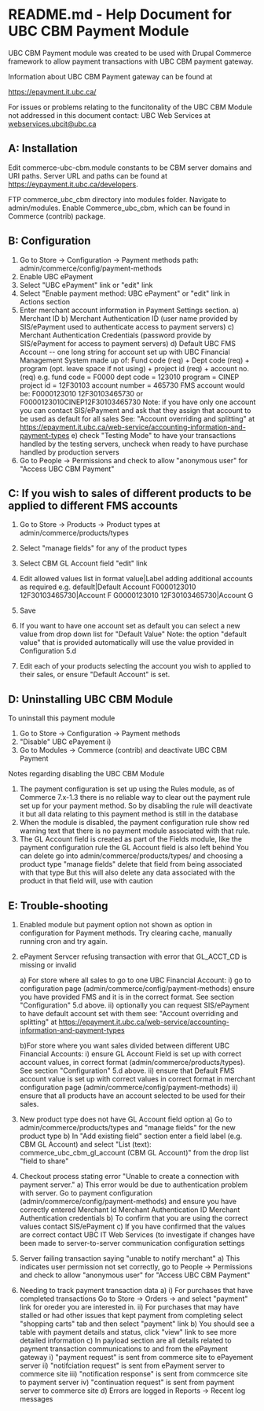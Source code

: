 README.md - Help Document for UBC CBM Payment Module
=========================================================

UBC CBM Payment module was created to be used with Drupal Commerce framework to allow payment transactions with
UBC CBM payment gateway.

Information about UBC CBM Payment gateway can be found at

https://epayment.it.ubc.ca/

For issues or problems relating to the funcitonality of the UBC CBM Module not addressed in this document contact:
UBC Web Services at webservices.ubcit@ubc.ca


A: Installation
------------------------------------
Edit commerce-ubc-cbm.module constants to be CBM server domains and URI paths.
Server URL and paths can be found at https://eypayment.it.ubc.ca/developers.

FTP commerce_ubc_cbm directory into modules folder.
Navigate to admin/modules.
Enable Commerce_ubc_cbm, which can be found in Commerce (contrib) package.


B: Configuration
------------------------------------

1. Go to Store -> Configuration -> Payment methods
    path: admin/commerce/config/payment-methods
2. Enable UBC ePayment
3. Select "UBC ePayment" link or "edit" link
4. Select "Enable payment method: UBC ePayment" or "edit" link in Actions section
5. Enter merchant account information in Payment Settings section.
    a) Merchant ID
    b) Merchant Authentication ID (user name provided by SIS/ePayment used to authenticate access to payment servers)
    c) Merchant Authentication Credentials (password provide by SIS/ePayment for access to payment servers)
    d) Default UBC FMS Account -- one long string for account set up with UBC Financial Management System made up of:
        Fund code (req) + Dept code (req) + program (opt. leave space if not using) + project id (req) + account no. (req)
        e.g.
        fund code = F0000
        dept code = 123010
        program = CINEP
        project id = 12F30103
        account number = 465730
        FMS account would be: F0000123010 12F30103465730 or F0000123010CINEP12F30103465730
        Note: if you have only one account you can contact SIS/ePayment and ask that they assign that account to be used as default for all sales
        See: "Account overriding and splitting" at https://epayment.it.ubc.ca/web-service/accounting-information-and-payment-types
    e) check "Testing Mode" to have your transactions handled by the testing servers, uncheck when ready to have purchase handled by production servers
6. Go to People -> Permissions and check to allow "anonymous user" for "Access UBC CBM Payment"

C: If you wish to sales of different products to be applied to different FMS accounts
----------------------------------------------------------------------------------------
1. Go to Store -> Products -> Product types at admin/commerce/products/types
2. Select "manage fields" for any of the product types
3. Select CBM GL Account field "edit" link
4. Edit allowed values list in format value|Label adding additional accounts as required
    e.g.
    default|Default Account
    F0000123010 12F30103465730|Account F
    G0000123010 12F30103465730|Account G

5. Save
6. If you want to have one account set as default you can select a new value from drop down list for "Default Value"
    Note: the option "default value" that is provided automatically will use the value provided in Configuration 5.d
7. Edit each of your products selecting the account you wish to applied to their sales, or ensure "Default Account" is set.


D: Uninstalling UBC CBM Module
-------------------------------------

To uninstall this payment module
1. Go to Store -> Configuration -> Payment methods
2. "Disable" UBC ePayement
    i)
3. Go to Modules -> Commerce (contrib) and deactivate UBC CBM Payment

Notes regarding disabling the UBC CBM Module
1.  The payment configuration is set up using the Rules module, as of Commerce 7.x-1.3 there is no reliable way to clear out the payment rule set up for your payment method.
       So by disabling the rule will deactivate it but all data relating to this payment method is still in the database
2.  When the module is disabled, the payment configuration rule show red warning text that there is no payment module associated with that rule.
3.  The GL Account field is created as part of the Fields module, like the payment configuration rule the GL Account field is also left behind
        You can delete go into admin/commerce/products/types/ and choosing a product type "manage fields" delete that field from being associated with that type
        But this will also delete any data associated with the product in that field will, use with caution



E: Trouble-shooting
-----------------------------
1. Enabled module but payment option not shown as option in configuration for Payment methods.
   Try clearing cache, manually running cron and try again.

2. ePayment Servcer refusing transaction with error that GL_ACCT_CD is missing or invalid

    a) For store where all sales to go to one UBC Financial Account:
        i) go to configuration page (admin/commerce/config/payment-methods) ensure you have provided FMS and it is in the correct format. See section "Configuration" 5.d above.
        ii) optionally you can request SIS/ePayment to have default account set with them see:
           "Account overriding and splitting" at https://epayment.it.ubc.ca/web-service/accounting-information-and-payment-types

    b)For store where you want sales divided between different UBC Financial Accounts:
        i) ensure GL Account Field is set up with correct account values, in correct format (admin/commerce/products/types). See section "Configuration" 5.d above.
        ii) ensure that Default FMS account value is set up with correct values in correct format in merchant configuration page (admin/commerce/config/payment-methods)
        ii) ensure that all products have an account selected to be used for their sales.

3. New product type does not have GL Account field option
    a) Go to admin/commerce/products/types and "manage fields" for the new product type
    b) In "Add existing field" section enter a field label (e.g. CBM GL Account) and select "List (text): commerce_ubc_cbm_gl_account (CBM GL Account)" from the drop list "field to share"

4.  Checkout process stating error "Unable to create a connection with payment server."
    a) This error would be due to authentication problem with server. Go to payment configuration (admin/commerce/config/payment-methods) and ensure you have correctly entered
        Merchant Id
        Merchant Authentication ID
        Merchant Authentication credentials
    b) To confirm that you are using the correct values contact SIS/ePayment
    c) If you have confirmed that the values are correct contact UBC IT Web Services (to investigate if changes have been made to server-to-server communication configuration settings

5. Server failing transaction saying "unable to notify merchant"
    a) This indicates user permission not set correctly, go to People -> Permissions and check to allow "anonymous user" for "Access UBC CBM Payment"

6. Needing to track payment transaction data
   a)  i) For purchases that have completed transactions Go to Store -> Orders -> and select "payment" link for oreder you are interested in.
       ii) For purchases that may have stalled or had other issues that kept payment from completing select "shopping carts" tab and then select "payment" link
   b) You should see a table with payment details and status, click "view" link to see more detailed information
   c) In payload section are all details related to payment transaction communications to and from the ePayment gateway
       i) "payment request" is sent from commerce site to ePayement server
       ii) "notifciation request" is sent from ePayment server to commerce site
       iii) "notification response" is sent from commcerce site to payment server
       iv) "continuation request" is sent from payment server to commerce site
   d)  Errors are logged in Reports -> Recent log messages
